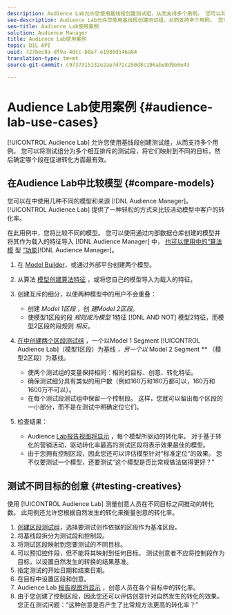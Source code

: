 ```yaml
---
description: Audience Lab允许您使用基线段创建测试组，从而支持多个用例。 您可以将测试组分为多个相互排斥的测试段，将它们映射到不同的目标，然后确定哪个段在促进转化方面最有效。
seo-description: Audience Lab允许您使用基线段创建测试组，从而支持多个用例。 您可以将测试组分为多个相互排斥的测试段，将它们映射到不同的目标，然后确定哪个段在促进转化方面最有效。
seo-title: Audience Lab使用案例
solution: Audience Manager
title: Audience Lab使用案例
topic: DIL API
uuid: 727bec8a-df9a-40cc-b8a7-e1980d146a84
translation-type: tm+mt
source-git-commit: c9737315132e2ae7d72c250d8c196abe8d9e0e43

---
```



# Audience Lab使用案例 {#audience-lab-use-cases}

[!UICONTROL Audience Lab] 允许您使用基线段创建测试组，从而支持多个用例。 您可以将测试组分为多个相互排斥的测试段，将它们映射到不同的目标，然后确定哪个段在促进转化方面最有效。

## 在Audience Lab中比较模型 {#compare-models}

您可以在中使用几种不同的模型和来源 [!DNL Audience Manager]。 [!UICONTROL Audience Lab] 提供了一种轻松的方式来比较活动模型中客户的转化率。

<!-- audience-lab-compare-models.xml -->

在此用例中，您将比较不同的模型。 您可以使用通过内部数据仓库创建的模型并将其作为载入的特征导入 [!DNL Audience Manager] 中， [也可以使用中的“算法模](../../features/traits/create-onboarded-rule-based-traits.md#create-rules-based-or-onboarded-traits) 型 [”功能](../../features/algorithmic-models/understanding-models.md)[!DNL Audience Manager]。

1. 在 [Model Builder](../../features/algorithmic-models/create-model.md)，或通过外部平台创建两个模型。
1. 从算法 [模型创建算法特征](../../features/traits/create-algorithmic-traits.md) ，或将您自己的模型导入为载入的特征。
1. 创建互斥的细分，以便两种模型中的用户不会重叠：

   * 创建 *Model 1区段* ，创 *建Model 2区段*。
   * 使模型1区段的段 *规则成为模型* 1特征 [!DNL AND NOT] 模型2特征，而模型2区段的段规则 *相反*。

1. [在中创建两个区段测试组](../../features/audience-lab/audience-lab-manage-test-groups.md#create-test-groups) ，一个以Model 1 Segment [!UICONTROL Audience Lab]（模型1区段）为基线 *，另一个以* Model 2 Segment ** （模型2区段）为基线。

   * 使两个测试组的变量保持相同：相同的目标、创意、转化特征。
   * 确保测试细分具有类似的用户数（例如160万和180万都可以，160万和1600万不可以）。
   * 在每个测试段测试组中保留一个控制段。 这样，您就可以留出每个区段的一小部分，而不是在测试中明确定位它们。

1. 检查结果：

   * Audience [Lab报告视图将显示](../../features/audience-lab/audience-lab-reporting-view.md) ，每个模型所驱动的转化率。 对于基于转化的营销活动，驱动转化率最高的测试区段将表示效果最佳的模型。
   * 由于您拥有控制区段，因此您还可以评估模型针对“标准定位”的效果。 您不仅要测试一个模型，还要测试“这个模型是否比常规做法做得更好？”

## 测试不同目标的创意 {#testing-creatives}

<!-- audience-lab-creatives-across-destinations.xml -->

使用 [!UICONTROL Audience Lab] 测量创意人员在不同目标之间推动的转化数。 此用例还允许您根据自然发生的转化来衡量创意的转化率。

1. [创建区段测试组](../../features/audience-lab/audience-lab-manage-test-groups.md#create-test-groups)，选择要测试创作依据的区段作为基准区段。
1. 将基线段拆分为测试段和控制段。
1. 将测试区段映射到您要测试的不同目标。
1. 可以预扣控件段，但不能将其映射到任何目标。 测试创意者不应将控制段作为目标，以设置自然发生的转换的结果基准。
1. 指定测试的开始日期和结束日期。
1. 在目标中设置区段和创意。
1. Audience Lab [报告视图将显示](../../features/audience-lab/audience-lab-reporting-view.md) ，创意人员在各个目标中的转化率。
1. 由于您创建了控制区段，因此您还可以评估创意针对自然发生的转化的效果。 您正在测试问题：“这种创意是否产生了比常规方法更高的转化率？”
